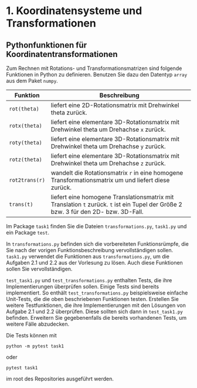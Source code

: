 # 1. Koordinatensysteme und Transformationen
## Pythonfunktionen für Koordinatentransformationen
Zum Rechnen mit Rotations- und Transformationsmatrizen sind folgende Funktionen in Python zu definieren. 
Benutzen Sie dazu den Datentyp `array` aus dem Paket `numpy`.

| Funktion       | Beschreibung                                                                                                                        |
|----------------|-------------------------------------------------------------------------------------------------------------------------------------|
| `rot(theta)`   | liefert eine 2D-Rotationsmatrix mit Drehwinkel theta zurück.                                                                        |
| `rotx(theta)`  | liefert eine elementare 3D-Rotationsmatrix mit Drehwinkel theta um Drehachse `x` zurück.                                            |
| `roty(theta)`  | liefert eine elementare 3D-Rotationsmatrix mit Drehwinkel theta um Drehachse `y` zurück.                                            |
| `rotz(theta)`  | liefert eine elementare 3D-Rotationsmatrix mit Drehwinkel theta um Drehachse `z` zurück.                                            |
| `rot2trans(r)` | wandelt die Rotationsmatrix `r` in eine homogene Transformationsmatrix um und liefert diese zurück.                                 |
| `trans(t)`     | liefert eine homogene Translationsmatrix mit Translation `t` zurück. `t` ist ein Tupel der Größe 2 bzw. 3 für den 2D- bzw. 3D-Fall. |

Im Package `task1` finden Sie die Dateien `transformations.py`, `task1.py` und ein Package `test`. 

In `transformations.py` befinden sich die vorbereiteten Funktionsrümpfe, die Sie nach der vorigen Funktionsbeschreibung vervollständigen sollen. 
`task1.py` verwendet die Funktionen aus `transformations.py`, um die Aufgaben 2.1 und 2.2 aus der Vorlesung zu lösen.
Auch diese Funktionen sollen Sie vervollständigen.

`test_task1.py` und `test_transformations.py` enthalten Tests, die ihre Implementierungen überprüfen sollen. 
Einige Tests sind bereits implementiert. 
So enthält `test_transformations.py` beispielsweise einfache Unit-Tests, die die oben beschriebenen Funktionen testen.
Erstellen Sie weitere Testfunktionen, die ihre Implementierungen mit den Lösungen von Aufgabe 2.1 und 2.2 überprüfen.
Diese sollten sich dann in `test_task1.py` befinden.
Erweitern Sie gegebenenfalls die bereits vorhandenen Tests, um weitere Fälle abzudecken.

Die Tests können mit
```
python -m pytest task1
```
oder 
```
pytest task1
```
im root des Repositories ausgeführt werden. 
